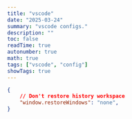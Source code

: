```yaml
---
title: "vscode"
date: "2025-03-24"
summary: "vscode configs."
description: ""
toc: false
readTime: true
autonumber: true
math: true
tags: ["vscode", "config"]
showTags: true
---
```



```json
{
    // Don't restore history workspace
    "window.restoreWindows": "none",
}
```


